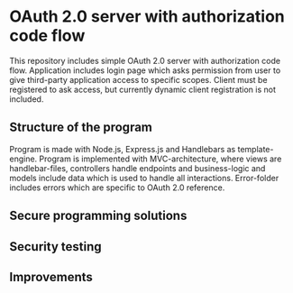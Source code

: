 # OAuth 2.0 server with authorization code flow

This repository includes simple OAuth 2.0 server with authorization code flow. Application includes login page which asks permission from user to give third-party application access to specific scopes. Client must be registered to ask access, but currently dynamic client registration is not included.

## Structure of the program

Program is made with Node.js, Express.js and Handlebars as template-engine. Program is implemented with MVC-architecture, where views are handlebar-files, controllers handle endpoints and business-logic and models include data which is used to handle all interactions. Error-folder includes errors which are specific to OAuth 2.0 reference.

## Secure programming solutions

## Security testing

## Improvements
